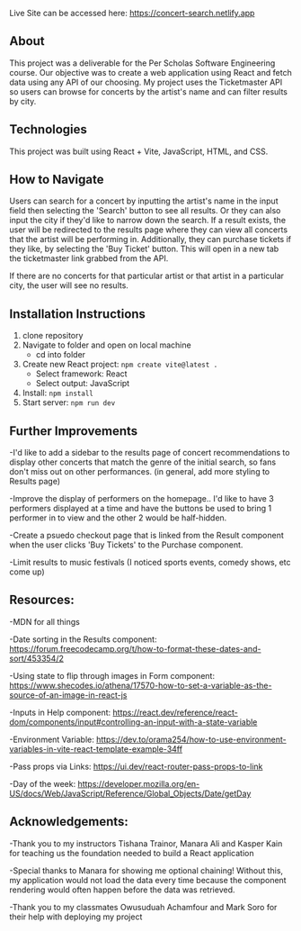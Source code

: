 Live Site can be accessed here: https://concert-search.netlify.app

## About

This project was a deliverable for the Per Scholas Software Engineering course. Our objective was to create a web application using React and fetch data using any API of our choosing. My project uses the Ticketmaster API so users can browse for concerts by the artist's name and can filter results by city.

## Technologies

This project was built using React + Vite, JavaScript, HTML, and CSS.

## How to Navigate

Users can search for a concert by inputting the artist's name in the input field then selecting the 'Search' button to see all results. Or they can also input the city if they'd like to narrow down the search. If a result exists, the user will be redirected to the results page where they can view all concerts that the artist will be performing in. Additionally, they can purchase tickets if they like, by selecting the 'Buy Ticket' button. This will open in a new tab the ticketmaster link grabbed from the API.

If there are no concerts for that particular artist or that artist in a particular city, the user will see no results.

## Installation Instructions

1. clone repository
2. Navigate to folder and open on local machine
   - cd into folder
3. Create new React project: `npm create vite@latest .`
   - Select framework: React
   - Select output: JavaScript
4. Install: `npm install`
5. Start server: `npm run dev`

## Further Improvements

-I'd like to add a sidebar to the results page of concert recommendations to display other concerts that match the genre of the initial search, so fans don't miss out on other performances. (in general, add more styling to Results page)

-Improve the display of performers on the homepage.. I'd like to have 3 performers displayed at a time and have the buttons be used to bring 1 performer in to view and the other 2 would be half-hidden.

-Create a psuedo checkout page that is linked from the Result component when the user clicks 'Buy Tickets' to the Purchase component.

-Limit results to music festivals (I noticed sports events, comedy shows, etc come up)

## Resources:

-MDN for all things

-Date sorting in the Results component: https://forum.freecodecamp.org/t/how-to-format-these-dates-and-sort/453354/2

-Using state to flip through images in Form component: https://www.shecodes.io/athena/17570-how-to-set-a-variable-as-the-source-of-an-image-in-react-js

-Inputs in Help component: https://react.dev/reference/react-dom/components/input#controlling-an-input-with-a-state-variable

-Environment Variable: https://dev.to/orama254/how-to-use-environment-variables-in-vite-react-template-example-34ff

-Pass props via Links: https://ui.dev/react-router-pass-props-to-link

-Day of the week: https://developer.mozilla.org/en-US/docs/Web/JavaScript/Reference/Global_Objects/Date/getDay

## Acknowledgements:

-Thank you to my instructors Tishana Trainor, Manara Ali and Kasper Kain for teaching us the foundation needed to build a React application

-Special thanks to Manara for showing me optional chaining! Without this, my application would not load the data every time because the component rendering would often happen before the data was retrieved.

-Thank you to my classmates Owusuduah Achamfour and Mark Soro for their help with deploying my project
